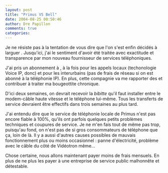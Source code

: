 ```yaml
---
layout: post
title: "Primus VS Bell"
date: 2004-08-25 00:50:46
author: Dre Papillon
comments: true
categories: 
---
```



Je ne résiste pas à la tentation de vous dire que l'on s'est enfin décidés à larguer .  Jusqu'ici, j'ai le sentiment d'avoir été traitée avec exactitude et transparence par mon nouveau fournisseur de services téléphoniques.

J'ai pris un abonnement à , à la fois pour les appels locaux (techonologie Voice IP, donc) et pour les interurbains (pas de frais de réseau si on est abonné à la téléphonie IP).  En plus, cette compagnie va me rapporter des  et contribuer à traiter ma bougeottite chronique.

D'ici deux semaines, on devrait recevoir la *bibitte* qu'il faut installer entre le modem-câble haute vitesse et le téléphone lui-même.  Tous les transferts de service devraient être effectifs dans trois semaines au plus tard.

J'ai entendu dire que le service de téléphonie locale de Primus n'est pas encore fiable à 100%, qu'ils ont parfois quelques petits problèmes techniques et coupures de service.  Je ne m'en fais tout de même pas trop, puisqu'au fond, on n'est pas de si gros consommateurs de téléphone que ça, loin de là.  Il y a aussi d'autres causes possibles de mauvais fonctionnement plus ou moins occasionnel : panne d'électricité, problème avec le câble du côté de Vidéotron même...

Chose certaine, nous allons maintenant payer moins de frais mensuels.  En plus de ne plus les payer à une entreprise de service public malhonnête et détestable.